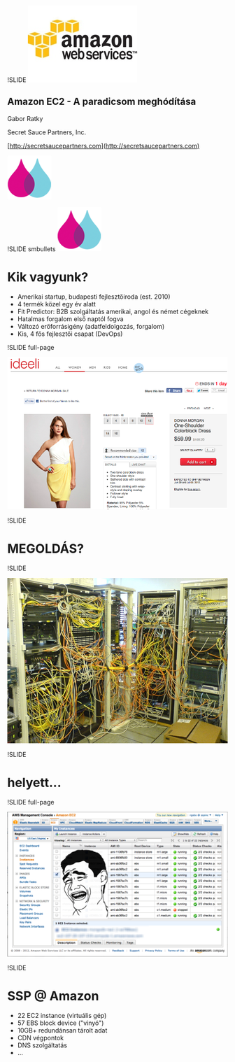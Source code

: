 !SLIDE 
![Amazon Web Services](aws.jpg)

## Amazon EC2 - A paradicsom meghódítása

Gabor Ratky

Secret Sauce Partners, Inc.

[http://secretsaucepartners.com](http://secretsaucepartners.com)

![Secret Sauce Partners](ssp.png)

!SLIDE smbullets
![Secret Sauce Partners](ssp.png)

# Kik vagyunk?

* Amerikai startup, budapesti fejlesztőiroda (est. 2010)
* 4 termék közel egy év alatt
* Fit Predictor: B2B szolgáltatás amerikai, angol és német cégeknek
* Hatalmas forgalom első naptól fogva
* Változó erőforrásigény (adatfeldolgozás, forgalom)
* Kis, 4 fős fejlesztői csapat (DevOps)

!SLIDE full-page

![Fit Predictor on ideeli](ideeli_fit_predictor.png)

!SLIDE

# MEGOLDÁS?

!SLIDE

![Cable mess](cables.jpg)

!SLIDE

# helyett...

!SLIDE full-page

![AWS Console](aws_console.png)

!SLIDE

# SSP @ Amazon

* 22 EC2 instance (virtuális gép)
* 57 EBS block device ("vinyó")
* 10GB+ redundánsan tárolt adat
* CDN végpontok
* DNS szolgáltatás
* ...
